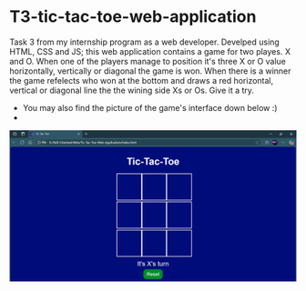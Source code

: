 # T3-tic-tac-toe-web-application
Task 3 from my internship program as a web developer.
Develped using HTML, CSS and JS; this web application contains a game for two playes. X and O. When one of the players manage to position it's three X or O value horizontally, vertically or diagonal the game is won. When there is a winner the game refelects who won at the bottom and draws a red horizontal, vertical or diagonal line the the wining side Xs or Os. Give it a try.

- You may also find the picture of the game's interface down below :)
- 
<img src="https://github.com/Kira-Legacy/Image_Repo/blob/main/Tic-Tac_Toe.png" alt = "Tic-Tac-Toe interface">
